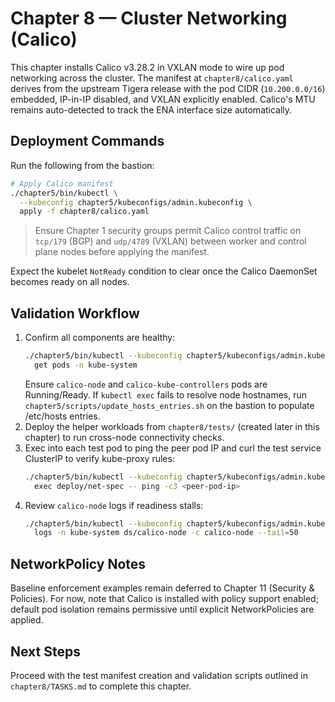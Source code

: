 # Chapter 8 — Cluster Networking (Calico)

This chapter installs Calico v3.28.2 in VXLAN mode to wire up pod networking across the cluster. The manifest at `chapter8/calico.yaml` derives from the upstream Tigera release with the pod CIDR (`10.200.0.0/16`) embedded, IP-in-IP disabled, and VXLAN explicitly enabled. Calico's MTU remains auto-detected to track the ENA interface size automatically.

## Deployment Commands
Run the following from the bastion:

```bash
# Apply Calico manifest
./chapter5/bin/kubectl \
  --kubeconfig chapter5/kubeconfigs/admin.kubeconfig \
  apply -f chapter8/calico.yaml
```

> Ensure Chapter 1 security groups permit Calico control traffic on `tcp/179` (BGP) and `udp/4789` (VXLAN) between worker and control plane nodes before applying the manifest.

Expect the kubelet `NotReady` condition to clear once the Calico DaemonSet becomes ready on all nodes.

## Validation Workflow
1. Confirm all components are healthy:
   ```bash
   ./chapter5/bin/kubectl --kubeconfig chapter5/kubeconfigs/admin.kubeconfig \
     get pods -n kube-system
   ```
   Ensure `calico-node` and `calico-kube-controllers` pods are Running/Ready. If `kubectl exec` fails to resolve node hostnames, run `chapter5/scripts/update_hosts_entries.sh` on the bastion to populate /etc/hosts entries.
2. Deploy the helper workloads from `chapter8/tests/` (created later in this chapter) to run cross-node connectivity checks.
3. Exec into each test pod to ping the peer pod IP and curl the test service ClusterIP to verify kube-proxy rules:
   ```bash
   ./chapter5/bin/kubectl --kubeconfig chapter5/kubeconfigs/admin.kubeconfig \
     exec deploy/net-spec -- ping -c3 <peer-pod-ip>
   ```
4. Review `calico-node` logs if readiness stalls:
   ```bash
   ./chapter5/bin/kubectl --kubeconfig chapter5/kubeconfigs/admin.kubeconfig \
     logs -n kube-system ds/calico-node -c calico-node --tail=50
   ```

## NetworkPolicy Notes
Baseline enforcement examples remain deferred to Chapter 11 (Security & Policies). For now, note that Calico is installed with policy support enabled; default pod isolation remains permissive until explicit NetworkPolicies are applied.

## Next Steps
Proceed with the test manifest creation and validation scripts outlined in `chapter8/TASKS.md` to complete this chapter.
